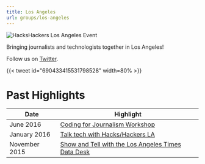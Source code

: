 ```yaml
---
title: Los Angeles
url: groups/los-angeles
---
```


![HacksHackers Los Angeles Event](https://pbs.twimg.com/media/CURZOJxUsAADMee?format=jpg&name=medium)

Bringing journalists and technologists together in Los Angeles!

Follow us on [Twitter](https://twitter.com/hackshackersla).

{{< tweet id="690433415531798528" width=80% >}}

# Past Highlights

| **Date**  | **Highlight** |  
|-----------|---------------|  
| June 2016 | [Coding for Journalism Workshop](https://twitter.com/HacksHackersLA/status/744949267635179520) |
| January 2016 | [Talk tech with Hacks/Hackers LA](https://twitter.com/HacksHackersLA/status/687732663763873792) |   
| November 2015 | [Show and Tell with the Los Angeles Times Data Desk](https://twitter.com/HacksHackersLA/status/667403295703437312) |
